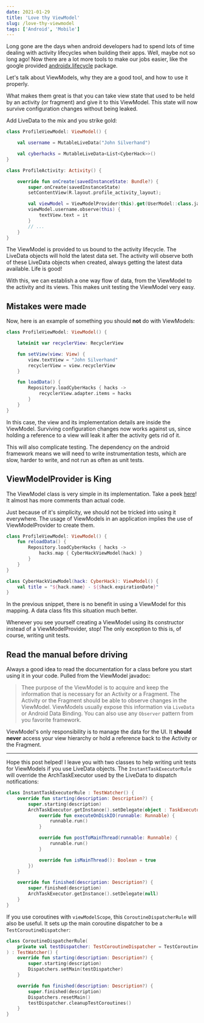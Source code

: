 ```yaml
---
date: 2021-01-29
title: 'Love thy ViewModel'
slug: /love-thy-viewmodel
tags: ['Android', 'Mobile']
---
```


Long gone are the days when android developers had to spend lots of time dealing with activity lifecycles when building their apps. Well, maybe not so long ago! Now there are a lot more tools to make our jobs easier, like the google provided [androidx.lifecycle](https://developer.android.com/reference/androidx/lifecycle/package-summary) package.

Let's talk about ViewModels, why they are a good tool, and how to use it properly.

What makes them great is that you can take view state that used to be held by an activity (or fragment) and give it to this ViewModel. This state will now survive configuration changes without being leaked.

Add LiveData to the mix and you strike gold:

```kotlin
class ProfileViewModel: ViewModel() {

	val username = MutableLiveData("John Silverhand")

	val cyberhacks = MutableLiveData<List<CyberHack>>()
}

class ProfileActivity: Activity() {

	override fun onCreate(savedInstanceState: Bundle?) {
		super.onCreate(savedInstanceState)
		setContentView(R.layout.profile_activity_layout);

 		val viewModel = ViewModelProvider(this).get(UserModel::class.java)
 		viewModel.username.observe(this) {
 			textView.text = it
 		}
 		// ...
	}
}
```

The ViewModel is provided to us bound to the activity lifecycle. The LiveData objects will hold the latest data set. The activity will observe both of these LiveData objects when created, always getting the latest data available. Life is good!

With this, we can establish a one way flow of data, from the ViewModel to the activity and its views. This makes unit testing the ViewModel very easy.

## Mistakes were made

Now, here is an example of something you should **not** do with ViewModels:

```kotlin
class ProfileViewModel: ViewModel() {

	lateinit var recyclerView: RecyclerView

	fun setView(view: View) {
		view.textView = "John Silverhand"
		recyclerView = view.recyclerView
	}

	fun loadData() {
		Repository.loadCyberHacks { hacks ->
			recyclerView.adapter.items = hacks
		}
	}
}
```

In this case, the view and its implementation details are inside the ViewModel. Surviving configuration changes now works against us, since holding a reference to a view will leak it after the activity gets rid of it.

This will also complicate testing. The dependency on the android framework means we will need to write instrumentation tests, which are slow, harder to write, and not run as often as unit tests.

## ViewModelProvider is King

The ViewModel class is very simple in its implementation. Take a peek [here](https://cs.android.com/androidx/platform/frameworks/support/+/androidx-main:lifecycle/lifecycle-viewmodel/src/main/java/androidx/lifecycle/ViewModel.java;l=107?q=ViewModel&sq=)! It almost has more comments than actual code.

Just because of it's simplicity, we should not be tricked into using it everywhere. The usage of ViewModels in an application implies the use of ViewModelProvider to create them.

```kotlin
class ProfileViewModel: ViewModel() {
	fun reloadData() {
		Repository.loadCyberHacks { hacks ->
			hacks.map { CyberHackViewModel(hack) }
		}
	}
}

class CyberHackViewModel(hack: CyberHack): ViewModel() {
	val title = "${hack.name} - ${$hack.expirationDate}"
}
```

In the previous snippet, there is no benefit in using a ViewModel for this mapping. A data class fits this situation much better.

Whenever you see yourself creating a ViewModel using its constructor instead of a ViewModelProvider, stop! The only exception to this is, of course, writing unit tests.

## Read the manual before driving

Always a good idea to read the documentation for a class before you start using it in your code. Pulled from the ViewModel javadoc:

> Thee purpose of the ViewModel is to acquire and keep the information that is necessary for an Activity or a Fragment. The Activity or the Fragment should be able to observe changes in the ViewModel. ViewModels usually expose this information via `LiveData` or Android Data Binding. You can also use any `Observer` pattern from you favorite framework.

ViewModel's only responsibility is to manage the data for the UI. It **should never** access your view hierarchy or hold a reference back to the Activity or the Fragment.

<hr/>

Hope this post helped! I leave you with two classes to help writing unit tests for ViewModels if you use LiveData objects. The `InstantTaskExecutorRule` will override the ArchTaskExecutor used by the LiveData to dispatch notifications:

```kotlin
class InstantTaskExecutorRule : TestWatcher() {
    override fun starting(description: Description?) {
        super.starting(description)
        ArchTaskExecutor.getInstance().setDelegate(object : TaskExecutor() {
            override fun executeOnDiskIO(runnable: Runnable) {
                runnable.run()
            }

            override fun postToMainThread(runnable: Runnable) {
                runnable.run()
            }

            override fun isMainThread(): Boolean = true
        })
    }

    override fun finished(description: Description?) {
        super.finished(description)
        ArchTaskExecutor.getInstance().setDelegate(null)
    }
}
```

If you use coroutines with `viewModelScope`, this `CoroutineDispatcherRule` will also be useful. It sets up the main coroutine dispatcher to be a `TestCoroutineDispatcher`:

```kotlin
class CoroutineDispatcherRule(
    private val testDispatcher: TestCoroutineDispatcher = TestCoroutineDispatcher()
) : TestWatcher() {
    override fun starting(description: Description?) {
        super.starting(description)
        Dispatchers.setMain(testDispatcher)
    }

    override fun finished(description: Description?) {
        super.finished(description)
        Dispatchers.resetMain()
        testDispatcher.cleanupTestCoroutines()
    }
}
```
